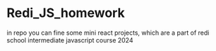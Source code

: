 # Redi_JS_homework
in repo you can fine some mini react projects, which are a part of redi school intermediate javascript course 2024 
